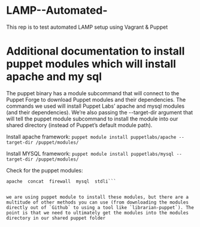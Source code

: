 LAMP--Automated-
================

This rep is to test automated LAMP setup using Vagrant &amp; Puppet

Additional documentation to install puppet modules which will install apache and my sql
=======================================================================================

The puppet binary has a module subcommand that will connect to the Puppet Forge to download Puppet modules and their dependencies. The commands we used will install Puppet Labs’ apache and mysql modules (and their dependencies). We’re also passing the --target-dir argument that will tell the puppet module subcommand to install the module into our shared directory (instead of Puppet’s default module path).

Install apache framework:
```puppet module install puppetlabs/apache --target-dir /puppet/modules/```


Install MYSQL framework:
```puppet module install puppetlabs/mysql --target-dir /puppet/modules/```



Check for the puppet modules:
```ls /puppet/modules/
apache  concat  firewall  mysql  stdli```


we are using puppet module to install these modules, but there are a multitude of other methods you can use (from downloading the modules directly out of `Github` to using a tool like `librarian-puppet`). The point is that we need to ultimately get the modules into the modules directory in our shared puppet folder
